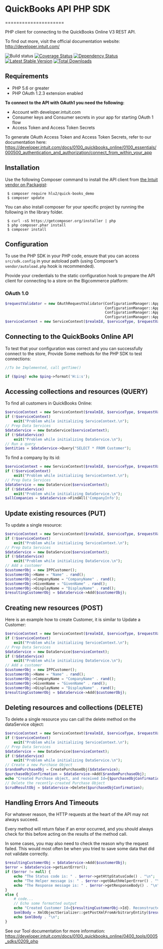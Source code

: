 # QuickBooks API PHP SDK
=====================

PHP client for connecting to the QuickBooks Online V3 REST API.

To find out more, visit the official documentation website:
http://developer.intuit.com/

![Build status](https://travis-ci.org/hlu2/QuickBooks_Demo.svg?branch=master)
[![Coverage Status](https://coveralls.io/repos/bigcommerce/bigcommerce-api-php/badge.png?branch=master)](https://coveralls.io/r/bigcommerce/bigcommerce-api-php?branch=master)
[![Dependency Status](https://www.versioneye.com/package/php--bigcommerce--api/badge.png)](https://www.versioneye.com/package/php--bigcommerce--api)
[![Latest Stable Version](https://poser.pugx.org/bigcommerce/api/v/stable.png)](https://packagist.org/packages/hlu2/quick-books_demo)
[![Total Downloads](https://poser.pugx.org/bigcommerce/api/downloads.png)](https://packagist.org/packages/hlu2/quick-books_demo)

Requirements
------------

- PHP 5.6 or greater
- PHP OAuth 1.2.3 extension enabled

**To connect to the API with OAuth1 you need the following:**

- Account with developer.intuit.com
- Consumer keys and Consumer secrets in your app for starting OAuth 1 flow
- Access Token and Access Token Secrets

To generate OAuth Access Token and Access Token Secrets, refer to our documentation here: https://developer.intuit.com/docs/0100_quickbooks_online/0100_essentials/000500_authentication_and_authorization/connect_from_within_your_app

Installation
------------

Use the following Composer command to install the
API client from [the Intuit vendor on Packagist](https://packagist.org/packages/hlu2/quick-books_demo):

~~~shell
 $ composer require hlu2/quick-books_demo
 $ composer update
~~~

You can also install composer for your specific project by running the following in the library folder.

~~~shell
 $ curl -sS https://getcomposer.org/installer | php
 $ php composer.phar install
 $ composer install
~~~

Configuration
-------------

To use the PHP SDK in your PHP code, ensure that you can access `src/sdk.config`
in your autoload path (using Composer’s `vendor/autoload.php` hook is recommended).

Provide your credentials to the static configuration hook to prepare the API client
for connecting to a store on the Bigcommerce platform:


### OAuth 1.0
~~~php
$requestValidator = new OAuthRequestValidator(ConfigurationManager::AppSettings('AccessToken'),
                                              ConfigurationManager::AppSettings('AccessTokenSecret'),
                                              ConfigurationManager::AppSettings('ConsumerKey'),
                                              ConfigurationManager::AppSettings('ConsumerSecret'));
$serviceContext = new ServiceContext($realmId, $serviceType, $requestValidator);
~~~

Connecting to the QuickBooks Online API
-----------------------

To test that your configuration was correct and you can successfully connect to
the store, Provide Some methods for the PHP SDK to test connections:

~~~php
//To be Implemented, call getTime()

if ($ping) echo $ping->format('H:i:s');
~~~

Accessing collections and resources (QUERY)
-----------------------------------------

To find all customers in QuickBooks Online:

~~~php
$serviceContext = new ServiceContext($realmId, $serviceType, $requestValidator);
if (!$serviceContext)
	exit("Problem while initializing ServiceContext.\n");
// Prep Data Services
$dataService = new DataService($serviceContext);
if (!$dataService)
	exit("Problem while initializing DataService.\n");
// Run a query
$entities = $dataService->Query("SELECT * FROM Customer");
~~~

To find a company by its id:

~~~php
$serviceContext = new ServiceContext($realmId, $serviceType, $requestValidator);
if (!$serviceContext)
	exit("Problem while initializing ServiceContext.\n");
// Prep Data Services
$dataService = new DataService($serviceContext);
if (!$dataService)
	exit("Problem while initializing DataService.\n");
$allCompanies = $dataService->FindAll('CompanyInfo');
~~~

Update existing resources (PUT)
---------------------------------

To update a single resource:

~~~php
$serviceContext = new ServiceContext($realmId, $serviceType, $requestValidator);
if (!$serviceContext)
	exit("Problem while initializing ServiceContext.\n");
// Prep Data Services
$dataService = new DataService($serviceContext);
if (!$dataService)
	exit("Problem while initializing DataService.\n");
// Add a customer
$customerObj = new IPPCustomer();
$customerObj->Name = "Name" . rand();
$customerObj->CompanyName = "CompanyName" . rand();
$customerObj->GivenName = "GivenName" . rand();
$customerObj->DisplayName = "DisplayName" . rand();
$resultingCustomerObj = $dataService->Add($customerObj);
~~~

Creating new resources (POST)
-----------------------------

Here is an example how to create Customer, it is similar to Update a Customer:

~~~php
$serviceContext = new ServiceContext($realmId, $serviceType, $requestValidator);
if (!$serviceContext)
	exit("Problem while initializing ServiceContext.\n");
// Prep Data Services
$dataService = new DataService($serviceContext);
if (!$dataService)
	exit("Problem while initializing DataService.\n");
// Add a customer
$customerObj = new IPPCustomer();
$customerObj->Name = "Name" . rand();
$customerObj->CompanyName = "CompanyName" . rand();
$customerObj->GivenName = "GivenName" . rand();
$customerObj->DisplayName = "DisplayName" . rand();
$resultingCustomerObj = $dataService->Add($customerObj);
~~~


Deleting resources and collections (DELETE)
-------------------------------------------

To delete a single resource you can call the delete method on the dataService object:

~~~php
$serviceContext = new ServiceContext($realmId, $serviceType, $requestValidator);
if (!$serviceContext)
	exit("Problem while initializing ServiceContext.\n");
// Prep Data Services
$dataService = new DataService($serviceContext);
if (!$dataService)
	exit("Problem while initializing DataService.\n");
// Create a new Purchase Object
$randomPurchaseObj = CreatePurchaseObj($dataService);
$purchaseObjConfirmation = $dataService->Add($randomPurchaseObj);
echo "Created Purchase object, and received Id={$purchaseObjConfirmation->Id}\n";
// Delete the recently-created Purchase Object
$crudResultObj = $dataService->Delete($purchaseObjConfirmation);

~~~

Handling Errors And Timeouts
----------------------------

For whatever reason, the HTTP requests at the heart of the API may not always
succeed.

Every method will return false if an error occurred, and you should always
check for this before acting on the results of the method call.

In some cases, you may also need to check the reason why the request failed.
This would most often be when you tried to save some data that did not validate
correctly.

~~~php
$resultingCustomerObj = $dataService->Add($customerObj);
$error = $dataService->getLastError();
if ($error != null) {
    echo "The Status code is: " . $error->getHttpStatusCode() . "\n";
    echo "The Helper message is: " . $error->getOAuthHelperError() . "\n";
    echo "The Response message is: " . $error->getResponseBody() . "\n";
}
else {
    # code...
    // Echo some formatted output
    echo "Created Customer Id={$resultingCustomerObj->Id}. Reconstructed response body:\n\n";
    $xmlBody = XmlObjectSerializer::getPostXmlFromArbitraryEntity($resultingCustomerObj, $urlResource);
    echo $xmlBody . "\n";
}
~~~

See our Tool documentation for more information: https://developer.intuit.com/docs/0100_quickbooks_online/0400_tools/0005_sdks/0209_php



